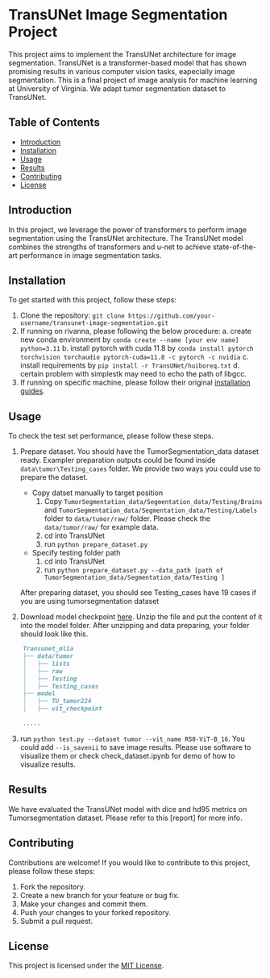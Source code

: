 # TransUNet Image Segmentation Project

This project aims to implement the TransUNet architecture for image segmentation. TransUNet is a transformer-based model that has shown promising results in various computer vision tasks, eapecially image segmentation. This is a final project of image analysis for machine learning at University of Virginia. We adapt tumor segmentation dataset to TransUNet. 

## Table of Contents

- [Introduction](#introduction)
- [Installation](#installation)
- [Usage](#usage)
- [Results](#results)
- [Contributing](#contributing)
- [License](#license)

## Introduction

In this project, we leverage the power of transformers to perform image segmentation using the TransUNet architecture. The TransUNet model combines the strengths of transformers and u-net to achieve state-of-the-art performance in image segmentation tasks.

## Installation

To get started with this project, follow these steps:

1. Clone the repository: `git clone https://github.com/your-username/transunet-image-segmentation.git`
2. If running on rivanna, please following the below procedure:
    a. create new conda environment by `conda create --name [your env name] python=3.11`
    b. install pytorch with cuda 11.8 by `conda install pytorch torchvision torchaudio pytorch-cuda=11.8 -c pytorch -c nvidia`
    c. install requirements by `pip install -r TransUNet/huiboreq.txt`
    d. certain problem with simplestk may need to echo the path of libgcc.
3. If running on specific machine, please follow their original [installation guides](https://github.com/Beckschen/TransUNet).


## Usage

To check the test set performance, please follow these steps. 

1. Prepare dataset. You should have the TumorSegmentation_data dataset ready. Exampler preparation outputs could be found inside `data\tumor\Testing_cases` folder. We provide two ways you could use to prepare the dataset.
    - Copy datset manually to target position
        1. Copy `TumorSegmentation_data/Segmentation_data/Testing/Brains` and `TumorSegmentation_data/Segmentation_data/Testing/Labels` folder to `data/tumor/raw/` folder. Please check the `data/tumor/raw/` for example data.
        2. cd into TransUNet
        3. run `python prepare_dataset.py`
    - Specify testing folder path 
        1. cd into TransUNet
        2. run `python prepare_dataset.py --data_path [path of TumorSegmentation_data/Segmentation_data/Testing ]`

    After preparing dataset, you should see Testing_cases have 19 cases if you are using tumorsegmentation dataset
2. Download model checkpoint [here](https://drive.google.com/file/d/1x0sw_yh4zM4niIHPaKNHmgReOlJXwqEE/view?usp=sharing). Unzip the file and put the content of it into the model folder. After unzipping and data preparing, your folder should look like this.
```md
    Transunet_mlia
    ├── data/tumor
    │   ├── lists
    │   ├── raw
    │   ├── Testing
    │   ├── Testing_cases
    ├── model
    │   ├── TU_tumor224
    │   ├── vit_checkpoint

    .....

```

3. run `python test.py --dataset tumor --vit_name R50-ViT-B_16`. You could add `--is_savenii` to save image results. Please use software to visualize them or check check_dataset.ipynb for demo of how to visualize results.


## Results

We have evaluated the TransUNet model with dice and hd95 metrics on Tumorsegmentation dataset. Please refer to this [report] for more info. 

## Contributing

Contributions are welcome! If you would like to contribute to this project, please follow these steps:

1. Fork the repository.
2. Create a new branch for your feature or bug fix.
3. Make your changes and commit them.
4. Push your changes to your forked repository.
5. Submit a pull request.

## License

This project is licensed under the [MIT License](LICENSE).
